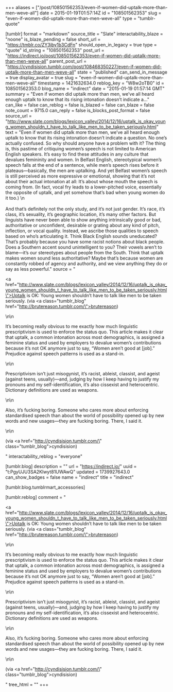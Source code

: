 +++
aliases = ["/post/108501562353/even-if-women-did-uptalk-more-than-men-weve-all"]
date = 2015-01-19T01:57:14Z
id = "108501562353"
slug = "even-if-women-did-uptalk-more-than-men-weve-all"
type = "tumblr-quote"

[tumblr]
format = "markdown"
source_title = "Slate"
interactability_blaze = "noone"
is_blaze_pending = false
short_url = "https://tmblr.co/ZY3jby1b3CdFn"
should_open_in_legacy = true
type = "quote"
id_string = "108501562353"
post_url = "https://indirect.io/post/108501562353/even-if-women-did-uptalk-more-than-men-weve-all"
parent_post_url = "https://cyndisision.tumblr.com/post/108468350227/even-if-women-did-uptalk-more-than-men-weve-all"
state = "published"
can_send_in_message = true
display_avatar = true
slug = "even-if-women-did-uptalk-more-than-men-weve-all"
timestamp = 1421632634.0
reblog_key = "W8w2oTB0"
id = 108501562353.0
blog_name = "indirect"
date = "2015-01-19 01:57:14 GMT"
summary = "Even if women did uptalk more than men, we’ve all heard enough uptalk to know that its rising intonation doesn’t indicate a..."
can_like = false
can_reblog = false
is_blazed = false
can_blaze = false
note_count = 9715.0
can_reply = false
is_blocks_post_format = false
source_url = "http://www.slate.com/blogs/lexicon_valley/2014/12/16/uptalk_is_okay_young_women_shouldn_t_have_to_talk_like_men_to_be_taken_seriously.html"
text = "Even if women did uptalk more than men, we’ve all heard enough uptalk to know that its rising intonation doesn’t indicate a question. No one’s actually confused. So why should anyone have a problem with it? The thing is, this pastime of critiquing women’s speech is not limited to American English speakers. It’s easy to find these attitudes in any culture that devalues femininity and women. In Belfast English, stereotypical women’s speech falls at the end of a sentence, while men’s speech rises before it plateaus—basically, the men are uptalking. And yet Belfast women’s speech is still perceived as more expressive or emotional, showing that it’s not about their actual intonation at all: It’s about whose mouth the speech is coming from. (In fact, vocal fry leads to a lower-pitched voice, essentially the opposite of uptalk, and yet somehow that’s bad when young women do it too.) \n<br/><br/>And that’s definitely not the only study, and it’s not just gender. It’s race, it’s class, it’s sexuality, it’s geographic location, it’s many other factors. But linguists have never been able to show anything intrinsically good or bad, authoritative or unconfident, desirable or grating about any kind of pitch, inflection, or vocal quality. Instead, we ascribe those qualities to speech based on who’s articulating it. Think Black English sounds uneducated? That’s probably because you have some racist notions about black people. Does a Southern accent sound unintelligent to you? Their vowels aren’t to blame—it’s our stereotypes about people from the South. Think that uptalk makes women sound less authoritative? Maybe that’s because women are constantly robbed of agency and authority, and we view anything they do or say as less powerful."
source = "<p><a href=\"http://www.slate.com/blogs/lexicon_valley/2014/12/16/uptalk_is_okay_young_women_shouldn_t_have_to_talk_like_men_to_be_taken_seriously.html\">Uptalk is OK: Young women shouldn’t have to talk like men to be taken seriously.</a> (via <a class=\"tumblr_blog\" href=\"http://brutereason.tumblr.com/\">brutereason</a>)</p>\n\n<p>It’s becoming really obvious to me exactly how much linguistic prescriptivism is used to enforce the status quo. This article makes it clear that uptalk, a common intonation across most demographics, is assigned a feminine status and used by employers to devalue women’s contributions because it’s not OK anymore just to say, “Women aren’t good at [job].” Prejudice against speech patterns is used as a stand-in.</p>\n\n<p>Prescriptivism isn’t just misogynist, it’s racist, ableist, classist, and ageist (against teens, usually)—and, judging by how I keep having to justify my pronouns and my self-identification, it’s also cissexist and heterocentric. Dictionary definitions are used as weapons.</p>\n\n<p>Also, it’s fucking boring. Someone who cares more about enforcing standardised speech than about the world of possibility opened up by new words and new usages—they are fucking boring. There, I said it.</p>\n\n<p>(via <a href=\"http://cyndisision.tumblr.com/\" class=\"tumblr_blog\">cyndisision</a>)</p>"
interactability_reblog = "everyone"

[tumblr.blog]
description = ""
url = "https://indirect.io/"
uuid = "t:PgyUJU3SA2Klwyt81UWAwQ"
updated = 1739927643.0
can_show_badges = false
name = "indirect"
title = "indirect"

[tumblr.blog.tumblrmart_accessories]

[tumblr.reblog]
comment = "<p><a href=\"http://www.slate.com/blogs/lexicon_valley/2014/12/16/uptalk_is_okay_young_women_shouldn_t_have_to_talk_like_men_to_be_taken_seriously.html\">Uptalk is OK: Young women shouldn’t have to talk like men to be taken seriously.</a> (via <a class=\"tumblr_blog\" href=\"http://brutereason.tumblr.com/\">brutereason</a>)</p>\n\n<p>It’s becoming really obvious to me exactly how much linguistic prescriptivism is used to enforce the status quo. This article makes it clear that uptalk, a common intonation across most demographics, is assigned a feminine status and used by employers to devalue women’s contributions because it’s not OK anymore just to say, “Women aren’t good at [job].” Prejudice against speech patterns is used as a stand-in.</p>\n\n<p>Prescriptivism isn’t just misogynist, it’s racist, ableist, classist, and ageist (against teens, usually)—and, judging by how I keep having to justify my pronouns and my self-identification, it’s also cissexist and heterocentric. Dictionary definitions are used as weapons.</p>\n\n<p>Also, it’s fucking boring. Someone who cares more about enforcing standardised speech than about the world of possibility opened up by new words and new usages—they are fucking boring. There, I said it.</p>\n\n<p>(via <a href=\"http://cyndisision.tumblr.com/\" class=\"tumblr_blog\">cyndisision</a>)</p>"
tree_html = ""
+++
